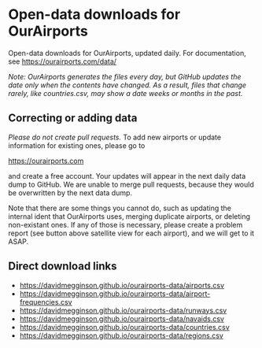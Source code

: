 Open-data downloads for OurAirports
===================================

Open-data downloads for OurAirports, updated daily. For documentation, see
https://ourairports.com/data/

*Note: OurAirports generates the files every day, but GitHub updates the date only when the contents have changed. As a result, files that change rarely, like countries.csv, may show a date weeks or months in the past.*

## Correcting or adding data

_Please do not create pull requests._ To add new airports or update information for existing ones, please go to

https://ourairports.com

and create a free account. Your updates will appear in the next daily data dump to GitHub. We are unable to merge pull requests, because they would be overwritten by the next data dump.

Note that there are some things you cannot do, such as updating the internal ident that OurAirports uses, merging duplicate airports, or deleting non-existant ones. If any of those is necessary, please create a problem report (see button above satellite view for each airport), and we will get to it ASAP.

## Direct download links

* https://davidmegginson.github.io/ourairports-data/airports.csv
* https://davidmegginson.github.io/ourairports-data/airport-frequencies.csv
* https://davidmegginson.github.io/ourairports-data/runways.csv
* https://davidmegginson.github.io/ourairports-data/navaids.csv
* https://davidmegginson.github.io/ourairports-data/countries.csv
* https://davidmegginson.github.io/ourairports-data/regions.csv
